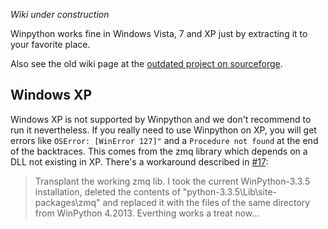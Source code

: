 _Wiki under construction_

Winpython works fine in Windows Vista, 7 and XP just by extracting it to your favorite place.

Also see the old wiki page at the [outdated project on sourceforge](http://sourceforge.net/p/winpython/wiki/Installation/).

## Windows XP

Windows XP is not supported by Winpython and we don't recommend to run it nevertheless. If you really need to use Winpython on XP, you will get errors like `OSError: [WinError 127]"` and a `Procedure not found` at the end of the backtraces. This comes from the zmq library which depends on a DLL not existing in XP. There's a workaround described in [#17](https://github.com/winpython/winpython/issues/17):

> Transplant the working zmq lib. I took the current WinPython-3.3.5 installation, deleted the contents of "python-3.3.5\Lib\site-packages\zmq" and replaced it with the files of the same directory from WinPython 4.2013. Everthing works a treat now...